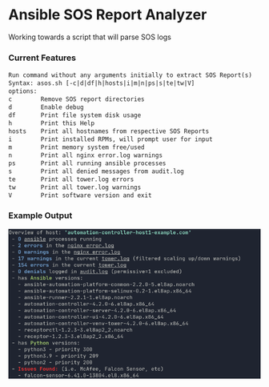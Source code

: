 # Ansible SOS Report Analyzer
Working towards a script that will parse SOS logs

### Current Features
```
Run command without any arguments initially to extract SOS Report(s)
Syntax: asos.sh [-c|d|df|h|hosts|i|m|n|ps|s|te|tw|V]
options:
c        Remove SOS report directories
d        Enable debug
df       Print file system disk usage
h        Print this Help
hosts    Print all hostnames from respective SOS Reports
i        Print installed RPMs, will prompt user for input
m        Print memory system free/used
n        Print all nginx error.log warnings
ps       Print all running ansible processes
s        Print all denied messages from audit.log
te       Print all tower.log errors
tw       Print all tower.log warnings
V        Print software version and exit
```
### Example Output
![Alt text](https://github.com/henson-josh/sos_script/blob/main/misc/asos-output.png)
